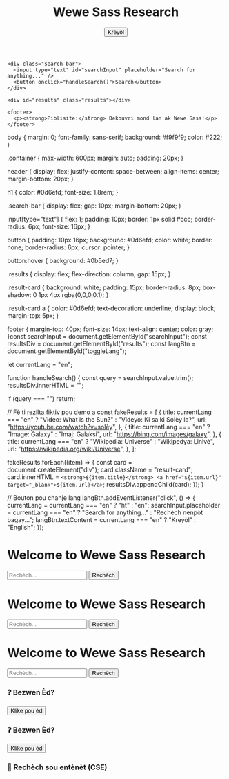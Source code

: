 <!DOCTYPE html>
<html lang="en">
<head>
  <meta charset="UTF-8" />
  <meta name="viewport" content="width=device-width, initial-scale=1.0" />
  <title>Wewe Sass Research</title>
  <link rel="stylesheet" href="style.css" />
</head>
<body>
  <div class="container">
    <header>
      <h1>Wewe Sass Research</h1>
      <button id="toggleLang">Kreyòl</button>
    </header>

    <div class="search-bar">
      <input type="text" id="searchInput" placeholder="Search for anything..." />
      <button onclick="handleSearch()">Search</button>
    </div>

    <div id="results" class="results"></div>

    <footer>
      <p><strong>Piblisite:</strong> Dekouvri mond lan ak Wewe Sass!</p>
    </footer>
  </div>

  <script src="script.js"></script>
</body>
</html>body {
  margin: 0;
  font-family: sans-serif;
  background: #f9f9f9;
  color: #222;
}

.container {
  max-width: 600px;
  margin: auto;
  padding: 20px;
}

header {
  display: flex;
  justify-content: space-between;
  align-items: center;
  margin-bottom: 20px;
}

h1 {
  color: #0d6efd;
  font-size: 1.8rem;
}

.search-bar {
  display: flex;
  gap: 10px;
  margin-bottom: 20px;
}

input[type="text"] {
  flex: 1;
  padding: 10px;
  border: 1px solid #ccc;
  border-radius: 6px;
  font-size: 16px;
}

button {
  padding: 10px 16px;
  background: #0d6efd;
  color: white;
  border: none;
  border-radius: 6px;
  cursor: pointer;
}

button:hover {
  background: #0b5ed7;
}

.results {
  display: flex;
  flex-direction: column;
  gap: 15px;
}

.result-card {
  background: white;
  padding: 15px;
  border-radius: 8px;
  box-shadow: 0 1px 4px rgba(0,0,0,0.1);
}

.result-card a {
  color: #0d6efd;
  text-decoration: underline;
  display: block;
  margin-top: 5px;
}

footer {
  margin-top: 40px;
  font-size: 14px;
  text-align: center;
  color: gray;
}const searchInput = document.getElementById("searchInput");
const resultsDiv = document.getElementById("results");
const langBtn = document.getElementById("toggleLang");

let currentLang = "en";

function handleSearch() {
  const query = searchInput.value.trim();
  resultsDiv.innerHTML = "";

  if (query === "") return;

  // Fè ti rezilta fiktiv pou demo a
  const fakeResults = [
    {
      title: currentLang === "en" ? "Video: What is the Sun?" : "Videyo: Ki sa ki Solèy la?",
      url: "https://youtube.com/watch?v=solèy",
    },
    {
      title: currentLang === "en" ? "Image: Galaxy" : "Imaj: Galaksi",
      url: "https://bing.com/images/galaxy",
    },
    {
      title: currentLang === "en" ? "Wikipedia: Universe" : "Wikipedya: Linivè",
      url: "https://wikipedia.org/wiki/Universe",
    },
  ];

  fakeResults.forEach((item) => {
    const card = document.createElement("div");
    card.className = "result-card";
    card.innerHTML = `
      <strong>${item.title}</strong>
      <a href="${item.url}" target="_blank">${item.url}</a>
    `;
    resultsDiv.appendChild(card);
  });
}

// Bouton pou chanje lang
langBtn.addEventListener("click", () => {
  currentLang = currentLang === "en" ? "ht" : "en";
  searchInput.placeholder = currentLang === "en" ? "Search for anything..." : "Rechèch nenpòt bagay...";
  langBtn.textContent = currentLang === "en" ? "Kreyòl" : "English";
});<div class="gcse-search"></div><head>
  <meta charset="UTF-8" />
  <title>Wewe Sass Research</title>
  <script async src="https://cse.google.com/cse.js?cx=b331104695f1a470f"></script>
</head>
<body>
  <h1>Welcome to Wewe Sass Research</h1>
  <input type="text" id="searchInput" placeholder="Rechèch..." />
  <button onclick="startSearch()">Rechèch</button>

  <!-- Rezilta Google CSE -->
  <div class="gcse-search"></div>
</body><script async src="https://cse.google.com/cse.js?cx=b331104695f1a470f"></script><body>
  <h1>Welcome to Wewe Sass Research</h1>
  
  <input type="text" id="searchInput" placeholder="Rechèch...">
  <button onclick="startSearch()">Rechèch</button>

  <!-- Moun ap wè rezilta rechèch yo la -->
  <div class="gcse-search"></div>
</body><body>
  <h1>Welcome to Wewe Sass Research</h1>
  
  <input type="text" id="searchInput" placeholder="Rechèch...">
  <button onclick="startSearch()">Rechèch</button>

  <!-- Moun ap wè rezilta rechèch yo la -->
  <div class="gcse-search"></div>
</body><!-- CSE Script -->
<script async src="https://cse.google.com/cse.js?cx=b331104695f1a470f"></script>
<div class="gcse-search"></div><div class="help">
    <h3>❓ Bezwen Èd?</h3>
    <button class="button" onclick="alert('Tanpri dekri pwoblèm ou a pou AI asistans lan ka ede.')">Klike pou èd</button>
</div><div class="help">
    <h3>❓ Bezwen Èd?</h3>
    <button class="button" onclick="alert('Tanpri dekri pwoblèm ou a pou AI asistans lan ka ede.')">Klike pou èd</button>
  </div>

  <!-- Google Custom Search -->
  <div class="product">
    <h3>🔎 Rechèch sou entènèt (CSE)</h3>
    <script async src="https://cse.google.com/cse.js?cx=b331104695f1a470f"></script>
    <div class="gcse-search"></div>
  </div>



